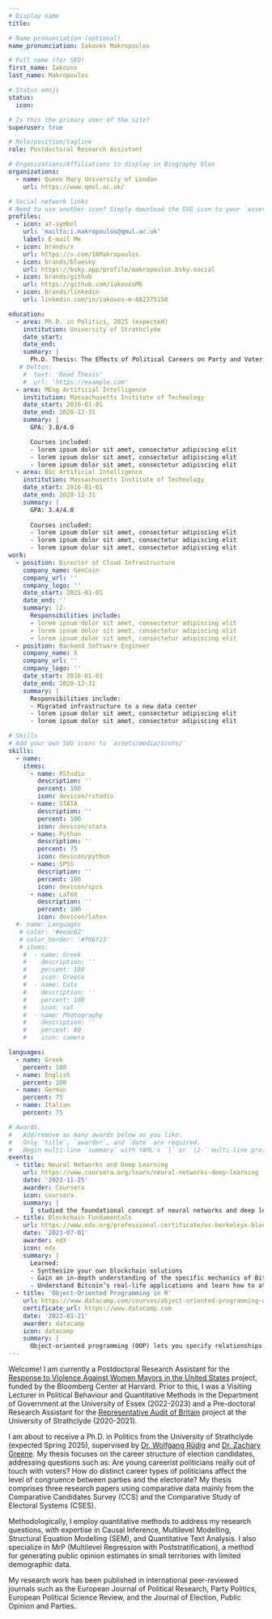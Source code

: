 ```yaml
---
# Display name
title: 

# Name pronunciation (optional)
name_pronunciation: Iakovos Makropoulos

# Full name (for SEO)
first_name: Iakovos   
last_name: Makropoulos

# Status emoji
status:
  icon: 

# Is this the primary user of the site?
superuser: true

# Role/position/tagline
role: Postdoctoral Research Assistant

# Organizations/Affiliations to display in Biography blox
organizations:
  - name: Queen Mary University of London
    url: https://www.qmul.ac.uk/

# Social network links
# Need to use another icon? Simply download the SVG icon to your `assets/media/icons/` folder.
profiles:
  - icon: at-symbol
    url: 'mailto:i.makropoulos@qmul.ac.uk'
    label: E-mail Me
  - icon: brands/x
    url: https://x.com/IAMakropoulos  
  - icon: brands/bluesky
    url: https://bsky.app/profile/makropoulos.bsky.social
  - icon: brands/github
    url: https://github.com/iakovosM6
  - icon: brands/linkedin
    url: linkedin.com/in/iakovos-m-862375150

education:
  - area: Ph.D. in Politics, 2025 (expected)
    institution: University of Strathclyde
    date_start: 
    date_end: 
    summary: |
      Ph.D. Thesis: The Eﬀects of Political Careers on Party and Voter Congruence Supervised by [Dr. Wolfgang Rüdig](https://www.strath.ac.uk/staff/r%C3%BCdigwolfgangdr/) and [Dr. Zachary Greene](https://www.strath.ac.uk/staff/greenezacharydr/) 
   # button:
    #  text: 'Read Thesis'
    #  url: 'https://example.com'
  - area: MEng Artificial Intelligence
    institution: Massachusetts Institute of Technology
    date_start: 2016-01-01
    date_end: 2020-12-31
    summary: |
      GPA: 3.8/4.0

      Courses included:
      - lorem ipsum dolor sit amet, consectetur adipiscing elit
      - lorem ipsum dolor sit amet, consectetur adipiscing elit
      - lorem ipsum dolor sit amet, consectetur adipiscing elit
  - area: BSc Artificial Intelligence
    institution: Massachusetts Institute of Technology
    date_start: 2016-01-01
    date_end: 2020-12-31
    summary: |
      GPA: 3.4/4.0
      
      Courses included:
      - lorem ipsum dolor sit amet, consectetur adipiscing elit
      - lorem ipsum dolor sit amet, consectetur adipiscing elit
      - lorem ipsum dolor sit amet, consectetur adipiscing elit
work:
  - position: Director of Cloud Infrastructure
    company_name: GenCoin
    company_url: ''
    company_logo: ''
    date_start: 2021-01-01
    date_end: ''
    summary: |2-
      Responsibilities include:
      - lorem ipsum dolor sit amet, consectetur adipiscing elit
      - lorem ipsum dolor sit amet, consectetur adipiscing elit
      - lorem ipsum dolor sit amet, consectetur adipiscing elit
  - position: Backend Software Engineer
    company_name: X
    company_url: ''
    company_logo: ''
    date_start: 2016-01-01
    date_end: 2020-12-31
    summary: |
      Responsibilities include:
      - Migrated infrastructure to a new data center
      - lorem ipsum dolor sit amet, consectetur adipiscing elit
      - lorem ipsum dolor sit amet, consectetur adipiscing elit

# Skills
# Add your own SVG icons to `assets/media/icons/`
skills:
  - name: 
    items:
      - name: RStudio
        description: ''
        percent: 100
        icon: devicon/rstudio
      - name: STATA
        description: ''
        percent: 100
        icon: devicon/stata
      - name: Python
        description: ''
        percent: 75
        icon: devicon/python
      - name: SPSS
        description: ''
        percent: 100
        icon: devicon/spss
      - name: LaTeX
        description: ''
        percent: 100
        icon: devicon/latex
  #- name: Languages
   # color: '#eeac02'
   # color_border: '#f0bf23'
   # items:
    #  - name: Greek
    #    description: ''
    #    percent: 100
    #    icon: Greece
    #  - name: Cats
    #    description: ''
    #    percent: 100
    #    icon: cat
    #  - name: Photography
    #    description: ''
    #    percent: 80
    #    icon: camera 

languages:
  - name: Greek
    percent: 100
  - name: English
    percent: 100
  - name: German
    percent: 75
  - name: Italian
    percent: 75

# Awards.
#   Add/remove as many awards below as you like.
#   Only `title`, `awarder`, and `date` are required.
#   Begin multi-line `summary` with YAML's `|` or `|2-` multi-line prefix and indent 2 spaces below.
events:
  - title: Neural Networks and Deep Learning
    url: https://www.coursera.org/learn/neural-networks-deep-learning
    date: '2023-11-25'
    awarder: Coursera
    icon: coursera
    summary: |
      I studied the foundational concept of neural networks and deep learning. By the end, I was familiar with the significant technological trends driving the rise of deep learning; build, train, and apply fully connected deep neural networks; implement efficient (vectorized) neural networks; identify key parameters in a neural network’s architecture; and apply deep learning to your own applications.
  - title: Blockchain Fundamentals
    url: https://www.edx.org/professional-certificate/uc-berkeleyx-blockchain-fundamentals
    date: '2023-07-01'
    awarder: edX
    icon: edx
    summary: |
      Learned:
      - Synthesize your own blockchain solutions
      - Gain an in-depth understanding of the specific mechanics of Bitcoin
      - Understand Bitcoin’s real-life applications and learn how to attack and destroy Bitcoin, Ethereum, smart contracts and Dapps, and alternatives to Bitcoin’s Proof-of-Work consensus algorithm
  - title: 'Object-Oriented Programming in R'
    url: https://www.datacamp.com/courses/object-oriented-programming-with-s3-and-r6-in-r
    certificate_url: https://www.datacamp.com
    date: '2023-01-21'
    awarder: datacamp
    icon: datacamp
    summary: |
      Object-oriented programming (OOP) lets you specify relationships between functions and the objects that they can act on, helping you manage complexity in your code. This is an intermediate level course, providing an introduction to OOP, using the S3 and R6 systems. S3 is a great day-to-day R programming tool that simplifies some of the functions that you write. R6 is especially useful for industry-specific analyses, working with web APIs, and building GUIs.
---
```


Welcome! I am currently a Postdoctoral Research Assistant for the [Response to Violence Against Women Mayors in the United States](https://cities.harvard.edu/news/new-research-aims-to-develop-insights-on-violence-against-women-leaders/) project, funded by the Bloomberg Center at Harvard. Prior to this, I was a Visiting Lecturer in Political Behaviour and Quantitative Methods in the Department of Government at the University of Essex (2022-2023) and a Pre-doctoral Research Assistant for the [Representative Audit of Britain](https://gtr.ukri.org/projects?ref=ES%2FL016508%2F1) project at the University of Strathclyde (2020-2021). 

I am about to receive a Ph.D. in Politics from the University of Strathclyde (expected Spring 2025), supervised by [Dr. Wolfgang Rüdig](https://www.strath.ac.uk/staff/r%C3%BCdigwolfgangdr/) and [Dr. Zachary Greene](https://www.strath.ac.uk/staff/greenezacharydr/). My thesis focuses on the career structure of election candidates, addressing questions such as: Are young careerist politicians really out of touch with voters? How do distinct career types of politicians affect the level of congruence between parties and the electorate? My thesis comprises three research papers using comparative data mainly from the Comparative Candidates Survey (CCS) and the Comparative Study of Electoral Systems (CSES). 

Methodologically, I employ quantitative methods to address my research questions, with expertise in Causal Inference, Multilevel Modelling, Structural Equation Modelling (SEM), and Quantitative Text Analysis. I also specialize in MrP (Multilevel Regression with Poststratification), a method for generating public opinion estimates in small territories with limited demographic data. 

My research work has been published in international peer-reviewed journals such as the European Journal of Political Research, Party Politics, European Political Science Review, and the Journal of Election, Public Opinion and Parties.


